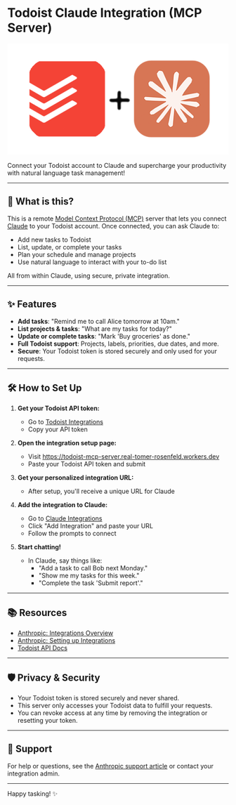 # Todoist Claude Integration (MCP Server)

<p align="center">
  <img src="ART/icon.png" alt="icon"/>
</p>

Connect your Todoist account to Claude and supercharge your productivity with natural language task management!

---

## 🚀 What is this?

This is a remote [Model Context Protocol (MCP)](https://www.anthropic.com/news/integrations) server that lets you connect [Claude](https://claude.ai/) to your Todoist account. Once connected, you can ask Claude to:

- Add new tasks to Todoist
- List, update, or complete your tasks
- Plan your schedule and manage projects
- Use natural language to interact with your to-do list

All from within Claude, using secure, private integration.

---

## ✨ Features

- **Add tasks**: "Remind me to call Alice tomorrow at 10am."
- **List projects & tasks**: "What are my tasks for today?"
- **Update or complete tasks**: "Mark 'Buy groceries' as done."
- **Full Todoist support**: Projects, labels, priorities, due dates, and more.
- **Secure**: Your Todoist token is stored securely and only used for your requests.

---

## 🛠️ How to Set Up

1. **Get your Todoist API token:**

   - Go to [Todoist Integrations](https://todoist.com/prefs/integrations)
   - Copy your API token

2. **Open the integration setup page:**

   - Visit https://todoist-mcp-server.real-tomer-rosenfeld.workers.dev
   - Paste your Todoist API token and submit

3. **Get your personalized integration URL:**

   - After setup, you'll receive a unique URL for Claude

4. **Add the integration to Claude:**

   - Go to [Claude Integrations](https://claude.ai/settings/integrations)
   - Click "Add Integration" and paste your URL
   - Follow the prompts to connect

5. **Start chatting!**
   - In Claude, say things like:
     - "Add a task to call Bob next Monday."
     - "Show me my tasks for this week."
     - "Complete the task 'Submit report'."

---

## 📚 Resources

- [Anthropic: Integrations Overview](https://www.anthropic.com/news/integrations)
- [Anthropic: Setting up Integrations](https://support.anthropic.com/en/articles/10168395-setting-up-integrations-on-claude-ai)
- [Todoist API Docs](https://developer.todoist.com/rest/v2/)

---

## 🛡️ Privacy & Security

- Your Todoist token is stored securely and never shared.
- This server only accesses your Todoist data to fulfill your requests.
- You can revoke access at any time by removing the integration or resetting your token.

---

## 💬 Support

For help or questions, see the [Anthropic support article](https://support.anthropic.com/en/articles/10168395-setting-up-integrations-on-claude-ai) or contact your integration admin.

---

Happy tasking! ✨
